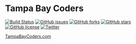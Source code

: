 # Tampa Bay Coders

[![Build Status](https://ci.appveyor.com/api/projects/status/32r7s2skrgm9ubva?svg=true)](https://ci.appveyor.com/api/projects/status/32r7s2skrgm9ubva?svg=true)
[![GitHub issues](https://img.shields.io/github/issues/jvanord/tampa-bay-coders.svg)](https://github.com/jvanord/tampa-bay-coders/issues)
[![GitHub forks](https://img.shields.io/github/forks/jvanord/tampa-bay-coders.svg)](https://github.com/jvanord/tampa-bay-coders/network)
[![GitHub stars](https://img.shields.io/github/stars/jvanord/tampa-bay-coders.svg)](https://github.com/jvanord/tampa-bay-coders/stargazers)
[![GitHub license](https://img.shields.io/github/license/jvanord/tampa-bay-coders.svg)](https://github.com/jvanord/tampa-bay-coders/blob/master/LICENSE)
[![Twitter](https://img.shields.io/twitter/url/https/github.com/jvanord/tampa-bay-coders.svg?style=social)](https://twitter.com/intent/tweet?text=Wow:&url=https%3A%2F%2Fgithub.com%2Fjvanord%2Ftampa-bay-coders)

[TampaBayCoders.com](http://www.tampabaycoders.com)
